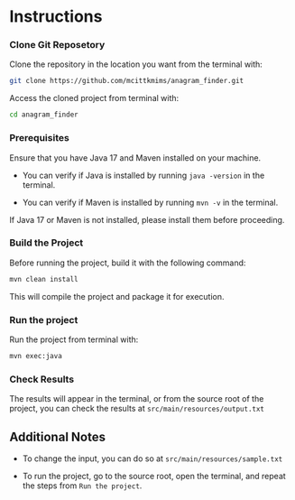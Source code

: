 # Instructions

### Clone Git Reposetory

Clone the repository in the location you want from the terminal with:
```bash
git clone https://github.com/mcittkmims/anagram_finder.git
```

Access the cloned project from terminal with:
```zsh
cd anagram_finder
```

### Prerequisites

Ensure that you have Java 17 and Maven installed on your machine.

- You can verify if Java is installed by running `java -version` in the terminal.

- You can verify if Maven is installed by running `mvn -v` in the terminal.

If Java 17 or Maven is not installed, please install them before proceeding.

### Build the Project
Before running the project, build it with the following command:

```bash
mvn clean install
```

This will compile the project and package it for execution.

### Run the project

Run the project from terminal with:
```bash
mvn exec:java
```

### Check Results
The results will appear in the terminal, or from the source root of the project, you can check the results at `src/main/resources/output.txt` 


## Additional Notes

* To change the input, you can do so at `src/main/resources/sample.txt`

* To run the project, go to the source root, open the terminal, and repeat the steps from `Run the project`.

